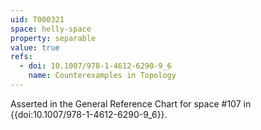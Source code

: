 ```yaml
---
uid: T000321
space: helly-space
property: separable
value: true
refs:
  - doi: 10.1007/978-1-4612-6290-9_6
    name: Counterexamples in Topology
---
```

Asserted in the General Reference Chart for space #107 in
{{doi:10.1007/978-1-4612-6290-9_6}}.
